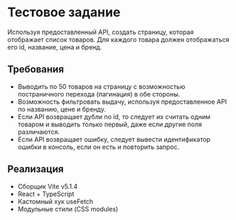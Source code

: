 # Тестовое задание
Используя предоставленный API, создать страницу, которая отображает список товаров.
Для каждого товара должен отображаться его id, название, цена и бренд.

## Требования
* Выводить по 50 товаров на страницу с возможностью постраничного перехода (пагинация) в обе стороны.
* Возможность фильтровать выдачу, используя предоставленное API по названию, цене и бренду.
* Если API возвращает дубли по id, то следует их считать одним товаром и выводить только первый, даже если другие поля различаются.
* Если API возвращает ошибку, следует вывести идентификатор ошибки в консоль, если он есть и повторить запрос.

## Реализация
* Сборщик Vite v5.1.4
* React + TypeScript
* Кастомный хук useFetch
* Модульные стили (CSS modules)
